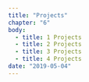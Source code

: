 ```yaml
---
title: "Projects"
chapter: "6"
body:
  - title: 1 Projects
  - title: 2 Projects
  - title: 3 Projects
  - title: 4 Projects
date: "2019-05-04"
---
```

